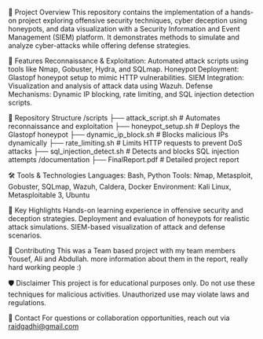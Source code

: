 📖 Project Overview
This repository contains the implementation of a hands-on project exploring offensive security techniques, cyber deception using honeypots, and data visualization with a Security Information and Event Management (SIEM) platform.
It demonstrates methods to simulate and analyze cyber-attacks while offering defense strategies.

🚀 Features
Reconnaissance & Exploitation: Automated attack scripts using tools like Nmap, Gobuster, Hydra, and SQLmap.
Honeypot Deployment: Glastopf honeypot setup to mimic HTTP vulnerabilities.
SIEM Integration: Visualization and analysis of attack data using Wazuh.
Defense Mechanisms: Dynamic IP blocking, rate limiting, and SQL injection detection scripts.

📂 Repository Structure
/scripts
   ├── attack_script.sh          # Automates reconnaissance and exploitation
   ├── honeypot_setup.sh         # Deploys the Glastopf honeypot
   ├── dynamic_ip_block.sh       # Blocks malicious IPs dynamically
   ├── rate_limiting.sh          # Limits HTTP requests to prevent DoS attacks
   ├── sql_injection_detect.sh   # Detects and blocks SQL injection attempts
/documentation
   ├── FinalReport.pdf           # Detailed project report

🛠️ Tools & Technologies
Languages: Bash, Python
Tools: Nmap, Metasploit, Gobuster, SQLmap, Wazuh, Caldera, Docker
Environment: Kali Linux, Metasploitable 3, Ubuntu

🌟 Key Highlights
Hands-on learning experience in offensive security and deception strategies.
Deployment and evaluation of honeypots for realistic attack simulations.
SIEM-based visualization of attack and defense scenarios.

🧩 Contributing
This was a Team based project with my team members Yousef, Ali and Abdullah. more information about them in the report, really hard working people :)

🛡️ Disclaimer
This project is for educational purposes only. Do not use these techniques for malicious activities. Unauthorized use may violate laws and regulations.

📧 Contact
For questions or collaboration opportunities, reach out via raidgadhi@gmail.com


